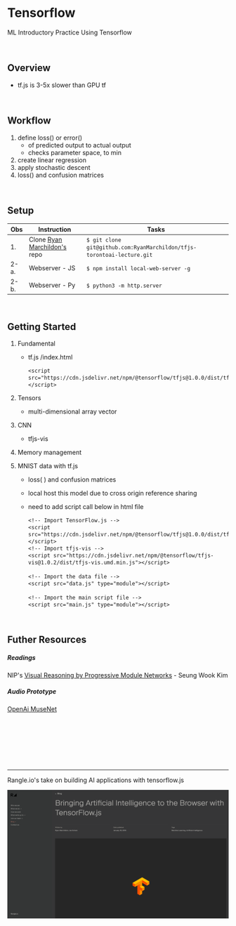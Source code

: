 # Tensorflow
ML Introductory Practice Using Tensorflow

<br />

## Overview

* tf.js is 3-5x slower than GPU tf

<br />

## Workflow

<!-- const xt = tf.tensor1d(xData);  -->

1. define loss() or error()
   - of predicted output to actual output
   - checks parameter space, to min
2. create linear regression
3. apply stochastic descent
4. loss() and confusion matrices

<br />

## Setup

| Obs  | Instruction                                                                              | Tasks                                                                        |
| ---- | ---------------------------------------------------------------------------------------- | ---------------------------------------------------------------------------- |
| 1.   | Clone [Ryan Marchildon's](https://github.com/RyanMarchildon/tfjs-torontoai-lecture) repo | ``` $ git clone git@github.com:RyanMarchildon/tfjs-torontoai-lecture.git ``` |
| 2-a. | Webserver - JS                                                                           | ``` $ npm install local-web-server -g ```                                    |
| 2-b. | Webserver - Py                                                                           | ``` $ python3 -m http.server ```                                             |

<br />

## Getting Started

1. Fundamental

    * tf.js /index.html

        ```
        <script src="https://cdn.jsdelivr.net/npm/@tensorflow/tfjs@1.0.0/dist/tf.min.js"></script>
        ```

2. Tensors 
    * multi-dimensional array vector

3. CNN
    * tfjs-vis

4. Memory management
   
5. MNIST data with tf.js

    * loss( ) and confusion matrices
    * local host this model due to cross origin reference sharing 
    * need to add script call below in html file

        ```
        <!-- Import TensorFlow.js -->
        <script src="https://cdn.jsdelivr.net/npm/@tensorflow/tfjs@1.0.0/dist/tf.min.js"></script>
        <!-- Import tfjs-vis -->
        <script src="https://cdn.jsdelivr.net/npm/@tensorflow/tfjs-vis@1.0.2/dist/tfjs-vis.umd.min.js"></script>

        <!-- Import the data file -->
        <script src="data.js" type="module"></script>

        <!-- Import the main script file -->
        <script src="main.js" type="module"></script>
        ```

<br />

## Futher Resources

##### Readings

NIP's [Visual Reasoning by Progressive Module Networks](https://nips2018vigil.github.io/static/papers/accepted/29.pdf)  -  Seung Wook Kim

##### Audio Prototype

[OpenAi MuseNet](https://openai.com/blog/musenet/#try)



<br />
<br />
<br />
<br />
<br />
<br />


---

Rangle.io's take on building AI applications with tensorflow.js

[![screencapture article ai rangle.io tensorflow.js](img/rangleio-article-thumb.png)](https://github.com/mori-c/tensorflow/blob/master/img/rangle-io-blog-bringing-artificial-intelligence-to-the-browser-with-tensorflow-js-2019-05-02-18_34_06.png)



